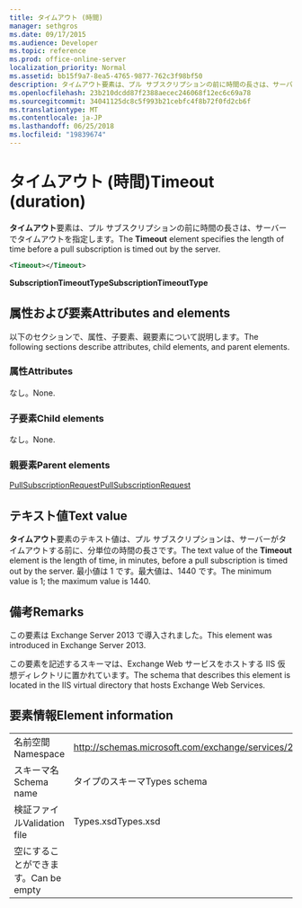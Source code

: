 ```yaml
---
title: タイムアウト (時間)
manager: sethgros
ms.date: 09/17/2015
ms.audience: Developer
ms.topic: reference
ms.prod: office-online-server
localization_priority: Normal
ms.assetid: bb15f9a7-8ea5-4765-9877-762c3f98bf50
description: タイムアウト要素は、プル サブスクリプションの前に時間の長さは、サーバーでタイムアウトを指定します。
ms.openlocfilehash: 23b210dcdd87f2388aecec246068f12ec6c69a78
ms.sourcegitcommit: 34041125dc8c5f993b21cebfc4f8b72f0fd2cb6f
ms.translationtype: MT
ms.contentlocale: ja-JP
ms.lasthandoff: 06/25/2018
ms.locfileid: "19839674"
---
```

# <a name="timeout-duration"></a><span data-ttu-id="6d8f6-103">タイムアウト (時間)</span><span class="sxs-lookup"><span data-stu-id="6d8f6-103">Timeout (duration)</span></span>

<span data-ttu-id="6d8f6-104">**タイムアウト**要素は、プル サブスクリプションの前に時間の長さは、サーバーでタイムアウトを指定します。</span><span class="sxs-lookup"><span data-stu-id="6d8f6-104">The **Timeout** element specifies the length of time before a pull subscription is timed out by the server.</span></span> 
  
```XML
<Timeout></Timeout>
```

 <span data-ttu-id="6d8f6-105">**SubscriptionTimeoutType**</span><span class="sxs-lookup"><span data-stu-id="6d8f6-105">**SubscriptionTimeoutType**</span></span>
## <a name="attributes-and-elements"></a><span data-ttu-id="6d8f6-106">属性および要素</span><span class="sxs-lookup"><span data-stu-id="6d8f6-106">Attributes and elements</span></span>

<span data-ttu-id="6d8f6-107">以下のセクションで、属性、子要素、親要素について説明します。</span><span class="sxs-lookup"><span data-stu-id="6d8f6-107">The following sections describe attributes, child elements, and parent elements.</span></span>
  
### <a name="attributes"></a><span data-ttu-id="6d8f6-108">属性</span><span class="sxs-lookup"><span data-stu-id="6d8f6-108">Attributes</span></span>

<span data-ttu-id="6d8f6-109">なし。</span><span class="sxs-lookup"><span data-stu-id="6d8f6-109">None.</span></span>
  
### <a name="child-elements"></a><span data-ttu-id="6d8f6-110">子要素</span><span class="sxs-lookup"><span data-stu-id="6d8f6-110">Child elements</span></span>

<span data-ttu-id="6d8f6-111">なし。</span><span class="sxs-lookup"><span data-stu-id="6d8f6-111">None.</span></span>
  
### <a name="parent-elements"></a><span data-ttu-id="6d8f6-112">親要素</span><span class="sxs-lookup"><span data-stu-id="6d8f6-112">Parent elements</span></span>

[<span data-ttu-id="6d8f6-113">PullSubscriptionRequest</span><span class="sxs-lookup"><span data-stu-id="6d8f6-113">PullSubscriptionRequest</span></span>](pullsubscriptionrequest.md)
  
## <a name="text-value"></a><span data-ttu-id="6d8f6-114">テキスト値</span><span class="sxs-lookup"><span data-stu-id="6d8f6-114">Text value</span></span>

<span data-ttu-id="6d8f6-115">**タイムアウト**要素のテキスト値は、プル サブスクリプションは、サーバーがタイムアウトする前に、分単位の時間の長さです。</span><span class="sxs-lookup"><span data-stu-id="6d8f6-115">The text value of the **Timeout** element is the length of time, in minutes, before a pull subscription is timed out by the server.</span></span> <span data-ttu-id="6d8f6-116">最小値は 1 です。最大値は、1440 です。</span><span class="sxs-lookup"><span data-stu-id="6d8f6-116">The minimum value is 1; the maximum value is 1440.</span></span> 
  
## <a name="remarks"></a><span data-ttu-id="6d8f6-117">備考</span><span class="sxs-lookup"><span data-stu-id="6d8f6-117">Remarks</span></span>

<span data-ttu-id="6d8f6-118">この要素は Exchange Server 2013 で導入されました。</span><span class="sxs-lookup"><span data-stu-id="6d8f6-118">This element was introduced in Exchange Server 2013.</span></span>
  
<span data-ttu-id="6d8f6-119">この要素を記述するスキーマは、Exchange Web サービスをホストする IIS 仮想ディレクトリに置かれています。</span><span class="sxs-lookup"><span data-stu-id="6d8f6-119">The schema that describes this element is located in the IIS virtual directory that hosts Exchange Web Services.</span></span>
  
## <a name="element-information"></a><span data-ttu-id="6d8f6-120">要素情報</span><span class="sxs-lookup"><span data-stu-id="6d8f6-120">Element information</span></span>

|||
|:-----|:-----|
|<span data-ttu-id="6d8f6-121">名前空間</span><span class="sxs-lookup"><span data-stu-id="6d8f6-121">Namespace</span></span>  <br/> |http://schemas.microsoft.com/exchange/services/2006/types  <br/> |
|<span data-ttu-id="6d8f6-122">スキーマ名</span><span class="sxs-lookup"><span data-stu-id="6d8f6-122">Schema name</span></span>  <br/> |<span data-ttu-id="6d8f6-123">タイプのスキーマ</span><span class="sxs-lookup"><span data-stu-id="6d8f6-123">Types schema</span></span>  <br/> |
|<span data-ttu-id="6d8f6-124">検証ファイル</span><span class="sxs-lookup"><span data-stu-id="6d8f6-124">Validation file</span></span>  <br/> |<span data-ttu-id="6d8f6-125">Types.xsd</span><span class="sxs-lookup"><span data-stu-id="6d8f6-125">Types.xsd</span></span>  <br/> |
|<span data-ttu-id="6d8f6-126">空にすることができます。</span><span class="sxs-lookup"><span data-stu-id="6d8f6-126">Can be empty</span></span>  <br/> ||
   

